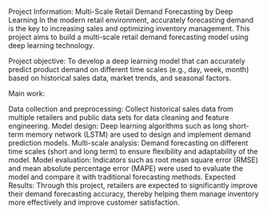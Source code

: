 Project Information: Multi-Scale Retail Demand Forecasting by Deep Learning
In the modern retail environment, accurately forecasting demand is the key to increasing sales and optimizing inventory management. This project aims to build a multi-scale retail demand forecasting model using deep learning technology.

Project objective: To develop a deep learning model that can accurately predict product demand on different time scales (e.g., day, week, month) based on historical sales data, market trends, and seasonal factors.

Main work:

Data collection and preprocessing: Collect historical sales data from multiple retailers and public data sets for data cleaning and feature engineering.
Model design: Deep learning algorithms such as long short-term memory network (LSTM) are used to design and implement demand prediction models.
Multi-scale analysis: Demand forecasting on different time scales (short and long term) to ensure flexibility and adaptability of the model.
Model evaluation: Indicators such as root mean square error (RMSE) and mean absolute percentage error (MAPE) were used to evaluate the model and compare it with traditional forecasting methods.
Expected Results: Through this project, retailers are expected to significantly improve their demand forecasting accuracy, thereby helping them manage inventory more effectively and improve customer satisfaction.
